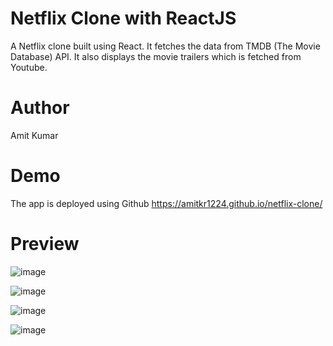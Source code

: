 # Netflix Clone with ReactJS

A Netflix clone built using React. It fetches the data from TMDB (The Movie Database) API. It also displays the movie trailers which is fetched from Youtube.

# Author
Amit Kumar

# Demo
The app is deployed using Github https://amitkr1224.github.io/netflix-clone/

# Preview
![image](https://user-images.githubusercontent.com/88556839/176483781-cbef5b17-844b-4119-9268-a6a5385bdda1.png)

![image](https://user-images.githubusercontent.com/88556839/176483681-d624a470-76b5-43d8-8030-dee0526e7174.png)

![image](https://user-images.githubusercontent.com/88556839/176483861-c28216bb-a275-4e1c-94b4-204cd3477837.png)

![image](https://user-images.githubusercontent.com/88556839/176484402-f5d0e434-96d8-4605-9e44-6ac997db8a46.png)


